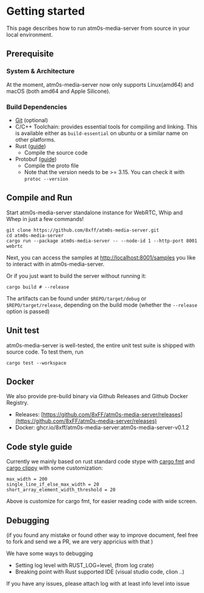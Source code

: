 # Getting started

This page describes how to run atm0s-media-server from source in your local environment.

## Prerequisite

### System & Architecture

At the moment, atm0s-media-server now only supports Linux(amd64) and macOS (both amd64 and Apple Silicone).

### Build Dependencies

- [Git](https://git-scm.com/book/en/v2/Getting-Started-The-Command-Line) (optional)
- C/C++ Toolchain: provides essential tools for compiling and linking. This is available either as `build-essential` on ubuntu or a similar name on other platforms.
- Rust ([guide][1])
  - Compile the source code
- Protobuf ([guide][2])
  - Compile the proto file
  - Note that the version needs to be >= 3.15. You can check it with `protoc --version`

[1]: <https://www.rust-lang.org/tools/install/>
[2]: <https://grpc.io/docs/protoc-installation/>

## Compile and Run

Start atm0s-media-server standalone instance for WebRTC, Whip and Whep in just a few commands!

```shell
git clone https://github.com/8xff/atm0s-media-server.git
cd atm0s-media-server
cargo run --package atm0s-media-server -- --node-id 1 --http-port 8001 webrtc
```

Next, you can access the samples at [http://localhost:8001/samples](http://localhost:8001/samples) you like to interact with in atm0s-media-server.

Or if you just want to build the server without running it:

```shell
cargo build # --release
```

The artifacts can be found under `$REPO/target/debug` or `$REPO/target/release`, depending on the build mode (whether the `--release` option is passed)

## Unit test

atm0s-media-server is well-tested, the entire unit test suite is shipped with source code. To test them, run

```shell
cargo test --workspace
```

## Docker

We also provide pre-build binary via Github Releases and Github Docker Registry.

- Releases: [https://github.com/8xFF/atm0s-media-server/releases](https://github.com/8xFF/atm0s-media-server/releases)
- Docker: ghcr.io/8xff/atm0s-media-server:atm0s-media-server-v0.1.2

## Code style guide

Currently we mainly based on rust standard code stype with [cargo fmt](https://rust-lang.github.io/rustfmt/) and [cargo clippy](https://rust-lang.github.io/rust-clippy/) with some customization:

```
max_width = 200
single_line_if_else_max_width = 20
short_array_element_width_threshold = 20
```

Above is customize for cargo fmt, for easier reading code with wide screen.

## Debugging
(if you found any mistake or found other way to improve document, feel free to fork and send we a PR, we are very appricius with that )

We have some ways to debugging

- Setting log level with RUST_LOG=level, (from log crate)
- Breaking point with Rust supported IDE (visual studio code, clion ..)

If you have any issues, please attach log with at least info level into issue